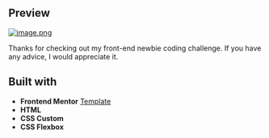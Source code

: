 ## Preview
[![image.png](https://i.postimg.cc/x1YbYkvf/image.png)](https://postimg.cc/YhnSzCDZ)

Thanks for checking out my front-end newbie coding challenge. If you have any advice, I would appreciate it.

## Built with

- **Frontend Mentor** [Template](https://www.frontendmentor.io/)
- **HTML**
- **CSS Custom**
- **CSS Flexbox**
